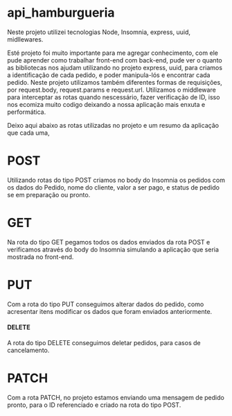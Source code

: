 # api_hamburgueria
Neste projeto utilizei tecnologias  Node,  Insomnia, express, uuid, midllewares.

Esté projeto foi muito importante para me agregar conhecimento, com ele pude aprender como 
trabalhar front-end  com back-end, pude ver o quanto as bibliotecas nos ajudam utilizando no 
projeto express, uuid, para criamos a identificação de cada pedido, e poder manipula-lós e encontrar cada pedido.
Neste projeto utilizamos também diferentes formas de requisições, por request.body,
request.params e request.url.
Utilizamos o middleware para interceptar as rotas quando nescessário, fazer verificação de ID,
isso nos ecomiza muito codigo deixando a nossa aplicação mais enxuta e performática.

Deixo aqui abaixo as rotas utilizadas no projeto e um resumo da aplicação que cada uma,

<h1>POST</h1>

Utilizando rotas do tipo POST criamos no body do Insomnia os pedidos com os dados
do Pedido, nome do cliente, valor a ser pago, e status de pedido se em preparação
ou pronto.

<h1>GET</h1>

Na rota do tipo GET pegamos todos os dados enviados da rota POST e verificamos através 
do body do Insomnia simulando a aplicação que seria mostrada no front-end.

<h1>PUT</h1>
Com a rota do tipo PUT conseguimos alterar dados do pedido, como acresentar itens modificar 
os dados que foram enviados anteriormente.

<h4>DELETE</h4>
A rota do tipo DELETE conseguimos deletar pedidos, para casos de cancelamento.

<h1>PATCH</h1>

Com a rota PATCH, no projeto estamos enviando uma mensagem de pedido pronto, para o ID referenciado e criado 
na rota do tipo POST.
